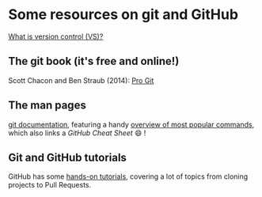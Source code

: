 # Some resources on git and GitHub

[What is version control (VS)?](https://www.git-scm.com/book/en/v2/Getting-Started-About-Version-Control)



## The git book (it's free and online!)
Scott Chacon and Ben Straub (2014): [Pro Git](https://www.git-scm.com/book/en/v2)

## The man pages
[git documentation](https://www.git-scm.com/doc), featuring a handy [overview of most popular commands](https://www.git-scm.com/docs), which also links a _GitHub Cheat Sheet_ :smile: !

## Git and GitHub tutorials
GitHub has some [hands-on tutorials](https://guides.github.com/), covering a lot of topics from cloning projects to Pull Requests.
